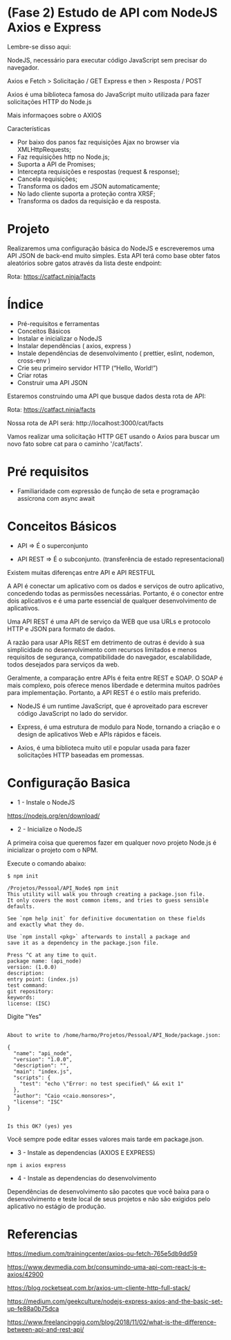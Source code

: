 # (Fase 2) Estudo de API com NodeJS Axios e Express

Lembre-se disso aqui:

NodeJS, necessário para executar código JavaScript sem precisar do navegador.


Axios e Fetch > Solicitação / GET
Express e then > Resposta  / POST

Axios é uma biblioteca famosa do JavaScript muito utilizada para fazer solicitações HTTP do Node.js

Mais informaçoes sobre o AXIOS 

 Características


* Por baixo dos panos faz requisições Ajax no browser via XMLHttpRequests;
* Faz requisições http no Node.js;
* Suporta a API de Promises;
* Intercepta requisições e respostas (request & response);
* Cancela requisições;
* Transforma os dados em JSON automaticamente;
* No lado cliente suporta a proteção contra XRSF;
* Transforma os dados da requisição e da resposta.



# Projeto

Realizaremos uma configuração básica do NodeJS e escreveremos uma API JSON de back-end muito simples.
Esta API terá como base obter fatos aleatórios sobre gatos através da lista deste endpoint:


Rota: https://catfact.ninja/facts 


# Índice

* Pré-requisitos e ferramentas
* Conceitos Básicos
* Instalar e inicializar o NodeJS
* Instalar dependências ( axios, express )
* Instale dependências de desenvolvimento ( prettier, eslint, nodemon, cross-env )
* Crie seu primeiro servidor HTTP (“Hello, World!”)
* Criar rotas
* Construir uma API JSON


Estaremos construindo uma API que busque dados desta rota de API:

Rota: https://catfact.ninja/facts

Nossa rota de API será: http://localhost:3000/cat/facts


Vamos realizar uma solicitação HTTP GET usando o Axios para buscar um novo fato sobre cat para o caminho '/cat/facts'.


# Pré requisitos


* Familiaridade com expressão de função de seta e programação assícrona com async await


# Conceitos Básicos

* API => É o superconjunto

* API REST => É o subconjunto. (transferência de estado representacional) 

Existem muitas diferenças entre API e API RESTFUL

A API é conectar um aplicativo com os dados e serviços de outro aplicativo, concedendo todas as permissões necessárias. 
Portanto, é o conector entre dois aplicativos e é uma parte essencial de qualquer desenvolvimento de aplicativos.

Uma API REST é uma API de serviço da WEB que usa URLs e protocolo HTTP e JSON para formato de dados.

A razão para usar APIs REST em detrimento de outras é devido à sua simplicidade no desenvolvimento com recursos limitados e menos requisitos de segurança, compatibilidade do navegador, escalabilidade, todos desejados para serviços da web.

Geralmente, a comparação entre APIs é feita entre REST e SOAP. O SOAP é mais complexo, pois oferece menos liberdade e determina muitos padrões para implementação. Portanto, a API REST é o estilo mais preferido.

* NodeJS é um runtime JavaScript, que é aproveitado para escrever código JavaScript no lado do servidor.

* Express, é uma estrutura de modulo para Node, tornando a criação e o design de aplicativos Web e APIs rápidos e fáceis.


* Axios, é uma biblioteca muito util e popular usada para fazer solicitações HTTP baseadas em promessas.



# Configuração Basica

* 1 - Instale o NodeJS

https://nodejs.org/en/download/

*  2 - Inicialize o NodeJS

A primeira coisa que queremos fazer em qualquer novo projeto Node.js é inicializar o projeto com o NPM. 

Execute o comando abaixo:

~~~
$ npm init

~~~

~~~
/Projetos/Pessoal/API_Node$ npm init
This utility will walk you through creating a package.json file.
It only covers the most common items, and tries to guess sensible defaults.

See `npm help init` for definitive documentation on these fields
and exactly what they do.

Use `npm install <pkg>` afterwards to install a package and
save it as a dependency in the package.json file.

Press ^C at any time to quit.
package name: (api_node) 
version: (1.0.0) 
description: 
entry point: (index.js) 
test command: 
git repository: 
keywords: 
license: (ISC) 

~~~

Digite "Yes"

~~~

About to write to /home/harmo/Projetos/Pessoal/API_Node/package.json:

{
  "name": "api_node",
  "version": "1.0.0",
  "description": "",
  "main": "index.js",
  "scripts": {
    "test": "echo \"Error: no test specified\" && exit 1"
  },
  "author": "Caio <caio.monsores>",
  "license": "ISC"
}


Is this OK? (yes) yes

~~~


Você sempre pode editar esses valores mais tarde em package.json. 


* 3 - Instale as dependencias (AXIOS E EXPRESS)


~~~
npm i axios express
~~~ 


* 4 - Instale as dependencias do desenvolvimento

Dependências de desenvolvimento são pacotes que você baixa para o desenvolvimento e teste local de seus projetos e não são exigidos pelo aplicativo no estágio de produção.

# Referencias

https://medium.com/trainingcenter/axios-ou-fetch-765e5db9dd59

https://www.devmedia.com.br/consumindo-uma-api-com-react-js-e-axios/42900

https://blog.rocketseat.com.br/axios-um-cliente-http-full-stack/

https://medium.com/geekculture/nodejs-express-axios-and-the-basic-set-up-fe88a0b75dca

https://www.freelancinggig.com/blog/2018/11/02/what-is-the-difference-between-api-and-rest-api/
